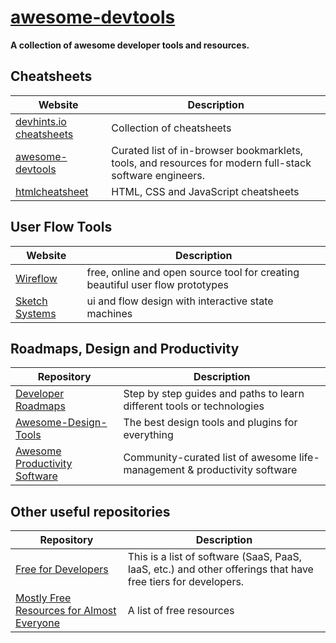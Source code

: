 # [awesome-devtools](https://github.com/arainho/awesome-devtools)

**A collection of awesome developer tools and resources.**

## Cheatsheets
Website | Description
---- | ----
[devhints.io cheatsheets](https://devhints.io)                   | Collection of cheatsheets
[awesome-devtools](https://github.com/moimikey/awesome-devtools) | Curated list of in-browser bookmarklets, tools, and resources for modern full-stack software engineers.
[htmlcheatsheet](https://htmlcheatsheet.com)                     | HTML, CSS and JavaScript cheatsheets

## User Flow Tools
Website | Description
---- | ----
[Wireflow](https://wireflow.co/)                   | free, online and open source tool for creating beautiful user flow prototypes
[Sketch Systems](https://sketch.systems)           | ui and flow design with interactive state machines

## Roadmaps, Design and Productivity
Repository | Description
---- | ----
[Developer Roadmaps](https://roadmap.sh/roadmaps)                          | Step by step guides and paths to learn different tools or technologies
[Awesome-Design-Tools](https://github.com/LisaDziuba/Awesome-Design-Tools) | The best design tools and plugins for everything 
[Awesome Productivity Software](areknawo/awesome-productivity-software)    | Community-curated list of awesome life-management & productivity software

## Other useful repositories
Repository | Description
---- | ----
[Free for Developers](https://free-for.dev) | This is a list of software (SaaS, PaaS, IaaS, etc.) and other offerings that have free tiers for developers.
[Mostly Free Resources for Almost Everyone](https://github.com/chasedooley/mostly-free-resources-for-almost-everyone) | A list of free resources 



